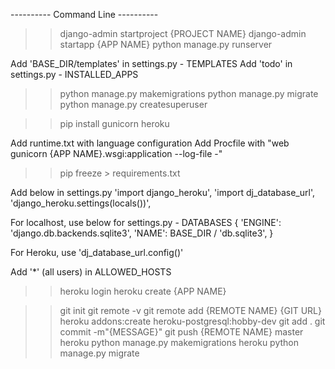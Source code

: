 ---------- Command Line ----------

> > django-admin startproject {PROJECT NAME}
> > django-admin startapp {APP NAME}
> > python manage.py runserver

Add 'BASE_DIR/templates' in settings.py - TEMPLATES
Add 'todo' in settings.py - INSTALLED_APPS

> > python manage.py makemigrations
> > python manage.py migrate
> > python manage.py createsuperuser

> > pip install gunicorn heroku

Add runtime.txt with language configuration
Add Procfile with
"web gunicorn {APP NAME}.wsgi:application --log-file -"

> > pip freeze > requirements.txt

Add below in settings.py
'import django_heroku',
'import dj_database_url',
'django_heroku.settings(locals())',

For localhost, use below for settings.py - DATABASES
{
'ENGINE': 'django.db.backends.sqlite3',
'NAME': BASE_DIR / 'db.sqlite3',
}

For Heroku, use 'dj_database_url.config()'

Add '*' (all users) in ALLOWED_HOSTS

> > heroku login
> > heroku create {APP NAME}

> > git init
> > git remote -v
> > git remote add {REMOTE NAME} {GIT URL}
> > heroku addons:create heroku-postgresql:hobby-dev
> > git add .
> > git commit -m"{MESSAGE}"
> > git push {REMOTE NAME} master heroku
> > python manage.py makemigrations heroku
> > python manage.py migrate

